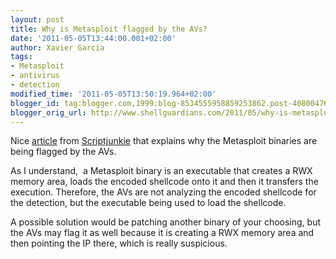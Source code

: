 ```yaml
---
layout: post
title: Why is Metasploit flagged by the AVs?
date: '2011-05-05T13:44:00.001+02:00'
author: Xavier Garcia
tags:
- Metasploit
- antivirus
- detection
modified_time: '2011-05-05T13:50:19.964+02:00'
blogger_id: tag:blogger.com,1999:blog-8534555958859253862.post-4080047661211811077
blogger_orig_url: http://www.shellguardians.com/2011/05/why-is-metasploit-flagged-by-avs.html
---
```

Nice [article](http://www.scriptjunkie.us/2011/04/why-encoding-does-not-matter-and-how-metasploit-generates-exes/) from [Scriptjunkie](http://www.scriptjunkie.us/) that explains why the Metasploit binaries are being flagged by the AVs.  
  
As I understand,  a Metasploit binary is an executable that creates a RWX memory area, loads the encoded shellcode onto it and then it transfers the execution. Therefore, the AVs are not analyzing the encoded shellcode for the detection, but the executable being used to load the shellcode.  
  
A possible solution would be patching another binary of your choosing, but the AVs may flag it as well because it is creating a RWX memory area and then pointing the IP there, which is really suspicious.
